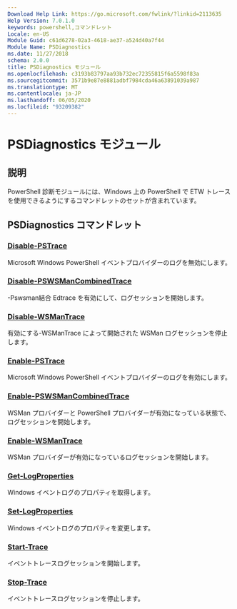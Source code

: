 ```yaml
---
Download Help Link: https://go.microsoft.com/fwlink/?linkid=2113635
Help Version: 7.0.1.0
keywords: powershell,コマンドレット
Locale: en-US
Module Guid: c61d6278-02a3-4618-ae37-a524d40a7f44
Module Name: PSDiagnostics
ms.date: 11/27/2018
schema: 2.0.0
title: PSDiagnostics モジュール
ms.openlocfilehash: c3193b83797aa93b732ec72355815f6a5598f83a
ms.sourcegitcommit: 3571b9e87e8881adbf7984cda46a63891039a987
ms.translationtype: MT
ms.contentlocale: ja-JP
ms.lasthandoff: 06/05/2020
ms.locfileid: "93209382"
---
```

# PSDiagnostics モジュール

## 説明

PowerShell 診断モジュールには、Windows 上の PowerShell で ETW トレースを使用できるようにするコマンドレットのセットが含まれています。

## PSDiagnostics コマンドレット

### [Disable-PSTrace](Disable-PSTrace.md)
Microsoft Windows PowerShell イベントプロバイダーのログを無効にします。

### [Disable-PSWSManCombinedTrace](Disable-PSWSManCombinedTrace.md)
-Pswsman結合 Edtrace を有効にして、ログセッションを開始します。

### [Disable-WSManTrace](Disable-WSManTrace.md)
有効にする-WSManTrace によって開始された WSMan ログセッションを停止します。

### [Enable-PSTrace](Enable-PSTrace.md)
Microsoft Windows PowerShell イベントプロバイダーのログを有効にします。

### [Enable-PSWSManCombinedTrace](Enable-PSWSManCombinedTrace.md)
WSMan プロバイダーと PowerShell プロバイダーが有効になっている状態で、ログセッションを開始します。

### [Enable-WSManTrace](Enable-WSManTrace.md)
WSMan プロバイダーが有効になっているログセッションを開始します。

### [Get-LogProperties](Get-LogProperties.md)
Windows イベントログのプロパティを取得します。

### [Set-LogProperties](Set-LogProperties.md)
Windows イベントログのプロパティを変更します。

### [Start-Trace](Start-Trace.md)
イベントトレースログセッションを開始します。

### [Stop-Trace](Stop-Trace.md)
イベントトレースログセッションを停止します。
